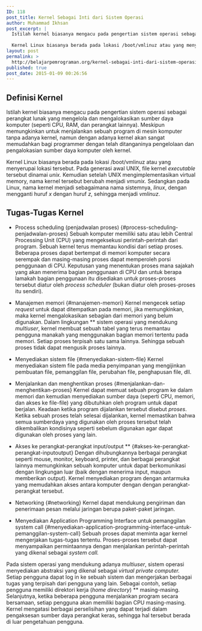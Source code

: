 ```yaml
---
ID: 118
post_title: Kernel Sebagai Inti dari Sistem Operasi
author: Muhammad Ikhsan
post_excerpt: |
  Istilah kernel biasanya mengacu pada pengertian sistem operasi sebagai perangkat lunak yang mengelola dan mengalokasikan sumber daya komputer (seperti CPU, RAM, dan perangkat lainnya). Meskipun memungkinkan untuk menjalankan sebuah program di mesin komputer tanpa adanya kernel, namun dengan adanya kernel akan sangat memudahkan bagi programmer dengan telah ditanganinya pengelolaan dan pengalokasian sumber daya komputer oleh kernel.
  
  Kernel Linux biasanya berada pada lokasi /boot/vmlinuz atau yang menyerupai lokasi tersebut. Pada generasi awal UNIX, file kernel <i>executable </i>tersebut dinamai <i>unix.</i> Kemudian setelah UNIX mengimplementasikan virtual memory, nama kernel tersebut berubah menjadi <i>vmunix.</i> Sedangkan pada Linux, nama kernel menjadi sebagaimana nama sistemnya, <i>linux</i>, dengan mengganti huruf <i>x </i>dengan huruf <i>z</i>, sehingga menjadi <i>vmlinuz</i>.
layout: post
permalink: >
  http://belajarpemrograman.org/kernel-sebagai-inti-dari-sistem-operasi/
published: true
post_date: 2015-01-09 00:26:56
---
```

<h2 id="definisi-kernel">Definisi Kernel</h2>

Istilah kernel biasanya mengacu pada pengertian sistem operasi sebagai perangkat lunak yang mengelola dan mengalokasikan sumber daya komputer (seperti CPU, RAM, dan perangkat lainnya). Meskipun memungkinkan untuk menjalankan sebuah program di mesin komputer tanpa adanya kernel, namun dengan adanya kernel akan sangat memudahkan bagi programmer dengan telah ditanganinya pengelolaan dan pengalokasian sumber daya komputer oleh kernel.

Kernel Linux biasanya berada pada lokasi /boot/vmlinuz atau yang menyerupai lokasi tersebut. Pada generasi awal UNIX, file kernel <em>executable</em> tersebut dinamai <em>unix.</em> Kemudian setelah UNIX mengimplementasikan virtual memory, nama kernel tersebut berubah menjadi <em>vmunix.</em> Sedangkan pada Linux, nama kernel menjadi sebagaimana nama sistemnya, <em>linux</em>, dengan mengganti huruf <em>x</em> dengan huruf <em>z</em>, sehingga menjadi <em>vmlinuz</em>.

<h2 id="tugas-tugas-kernel">Tugas-Tugas Kernel</h2>

<ul>
<li>Process scheduling (penjadwalan proses) {#process-scheduling-penjadwalan-proses}
Sebuah komputer memiliki satu atau lebih Central Processing Unit (CPU) yang mengeksekusi perintah-perintah dari program. Sebuah kernel terus memantau kondisi dari setiap proses. Beberapa proses dapat bertempat di memori komputer secara serempak dan masing-masing proses dapat memperoleh porsi penggunaan di CPU. Keputusan yang menentukan proses mana sajakah yang akan menerima bagian penggunaan di CPU dan untuk berapa lamakah bagian penggunaan itu disediakan untuk proses-proses tersebut diatur oleh <em>process scheduler</em> (bukan diatur oleh proses-proses itu sendiri)<em>.</em></p></li>
<li>Manajemen memori {#manajemen-memori}
Kernel mengecek setiap <em>request</em> untuk dapat ditempatkan pada memori, jika memungkinkan, maka kernel mengalokasikan sebagian dari memori yang belum digunakan. Dalam lingkungan ** sistem operasi yang mendukung <em>multiuser</em>, kernel membuat sebuah tabel yang terus memantau pengguna manakah yang menggunakan bagian memori tertentu pada memori. Setiap proses terpisah satu sama lainnya. Sehingga sebuah proses tidak dapat mengusik proses lainnya.</p></li>
<li><p>Menyediakan sistem file {#menyediakan-sistem-file}
Kernel menyediakan sistem file pada media penyimpanan yang mengijinkan pembuatan file, pemanggilan file, perubahan file, penghapusan file, dll.</p></li>
<li><p>Menjalankan dan menghentikan proses {#menjalankan-dan-menghentikan-proses}
Kernel dapat memuat sebuah program ke dalam memori dan kemudian menyediakan sumber daya (seperti CPU, memori, dan akses ke file-file) yang dibutuhkan oleh program untuk dapat berjalan. Keadaan ketika program dijalankan tersebut disebut <em>proses</em>. Ketika sebuah proses telah selesai dijalankan, kernel memastikan bahwa semua sumberdaya yang digunakan oleh proses tersebut telah dikembalikan kondisinya seperti sebelum digunakan agar dapat digunakan oleh proses yang lain.</p></li>
<li><p>Akses ke perangkat-perangkat input/output ** {#akses-ke-perangkat-perangkat-inputoutput}
Dengan dihubungkannya berbagai perangkat seperti mouse, monitor, keyboard, printer, dan berbagai perangkat lainnya memungkinkan sebuah komputer untuk dapat berkomunikasi dengan lingkungan luar (baik dengan menerima input, maupun memberikan output). Kernel menyediakan program dengan antarmuka yang memudahkan akses antara komputer dengan dengan perangkat-perangkat tersebut.</p></li>
<li><p>Networking {#networking}
Kernel dapat mendukung pengiriman dan penerimaan pesan melalui jaringan berupa paket-paket jaringan.</p></li>
<li><p>Menyediakan Application Programming Interface untuk pemanggilan system call {#menyediakan-application-programming-interface-untuk-pemanggilan-system-call}
Sebuah proses dapat meminta agar kernel mengerjakan tugas-tugas tertentu. Proses-proses tersebut dapat menyampaikan permintaannya dengan menjalankan perintah-perintah yang dikenal sebagai <em>system call.</em></p></li>
</ul>

<p>Pada sistem operasi yang mendukung adanya <em>multiuser</em>, sistem operasi menyediakan abstraksi yang dikenal sebagai <em>virtual private computer.</em> Setiap pengguna dapat log in ke sebuah sistem dan mengerjakan berbagai tugas yang terpisah dari pengguna yang lain. Sebagai contoh, setiap pengguna memiliki direktori kerja (<em>home directory</em>) ** masing-masing. Selanjutnya, ketika beberapa pengguna menjalankan program secara bersamaan, setiap pengguna akan memiliki bagian CPU masing-masing. Kernel mengatasi berbagai perselisihan yang dapat terjadi dalam pengaksesan sumber daya perangkat keras, sehingga hal tersebut berada di luar pengetahuan pengguna.